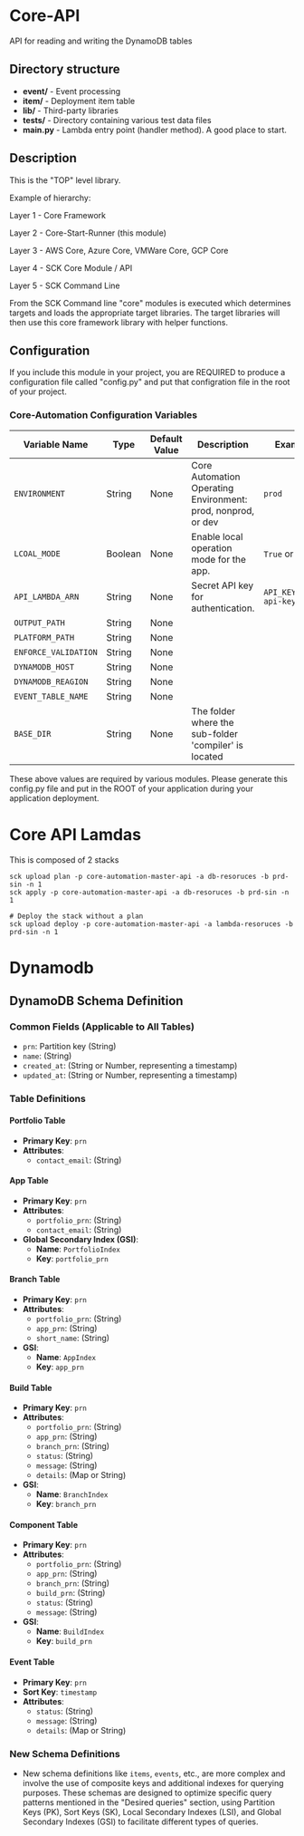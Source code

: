 # Core-API

API for reading and writing the DynamoDB tables

## Directory structure

* **event/** - Event processing
* **item/** - Deployment item table
* **lib/** - Third-party libraries
* **tests/** - Directory containing various test data files
* **main.py** - Lambda entry point (handler method). A good place to start.

## Description

This is the "TOP" level library.

Example of hierarchy:

Layer 1 - Core Framework

Layer 2 - Core-Start-Runner (this module)

Layer 3 - AWS Core, Azure Core, VMWare Core, GCP Core

Layer 4 - SCK Core Module / API

Layer 5 - SCK Command Line

From the SCK Command line "core" modules is executed which determines targets and loads
the appropriate target libraries.  The target libraries will then use this core
framework library with helper functions.


## Configuration

If you include this module in your project, you are REQUIRED to produce a configuration
file called "config.py" and put that configration file in the root of your project.

### Core-Automation Configuration Variables

| Variable Name        | Type    | Default Value | Description                                                  | Example                |
|----------------------|---------|---------------|--------------------------------------------------------------|------------------------|
| `ENVIRONMENT`        | String  | None          | Core Automation Operating Environment: prod, nonprod, or dev | `prod`                 |
| `LCOAL_MODE`         | Boolean | None          | Enable local operation mode for the app.                     | `True` or `False`      |
| `API_LAMBDA_ARN`     | String  | None          | Secret API key for authentication.                           | `API_KEY=your-api-key` |
| `OUTPUT_PATH`        | String  | None          |                                                              |                        |
| `PLATFORM_PATH`      | String  | None          |                                                              |                        |
| `ENFORCE_VALIDATION` | String  | None          |                                                              |                        |
| `DYNAMODB_HOST`      | String  | None          |                                                              |                        |
| `DYNAMODB_REAGION`   | String  | None          |                                                              |                        |
| `EVENT_TABLE_NAME`   | String  | None          |                                                              |                        |
| `BASE_DIR`           | String  | None          | The folder where the sub-folder 'compiler' is located        |                        |

These above values are required by various modules.  Please generate this config.py file and put in the ROOT of your application
during your application deployment.

# Core API Lamdas

This is composed of 2 stacks

```shell
sck upload plan -p core-automation-master-api -a db-resoruces -b prd-sin -n 1
sck apply -p core-automation-master-api -a db-resoruces -b prd-sin -n 1
```

```shell
# Deploy the stack without a plan
sck upload deploy -p core-automation-master-api -a lambda-resoruces -b prd-sin -n 1
```

# Dynamodb

## DynamoDB Schema Definition

### Common Fields (Applicable to All Tables)
- `prn`: Partition key (String)
- `name`: (String)
- `created_at`: (String or Number, representing a timestamp)
- `updated_at`: (String or Number, representing a timestamp)

### Table Definitions

#### Portfolio Table
- **Primary Key**: `prn`
- **Attributes**:
    - `contact_email`: (String)

#### App Table
- **Primary Key**: `prn`
- **Attributes**:
    - `portfolio_prn`: (String)
    - `contact_email`: (String)
- **Global Secondary Index (GSI)**:
    - **Name**: `PortfolioIndex`
    - **Key**: `portfolio_prn`

#### Branch Table
- **Primary Key**: `prn`
- **Attributes**:
    - `portfolio_prn`: (String)
    - `app_prn`: (String)
    - `short_name`: (String)
- **GSI**:
    - **Name**: `AppIndex`
    - **Key**: `app_prn`

#### Build Table
- **Primary Key**: `prn`
- **Attributes**:
    - `portfolio_prn`: (String)
    - `app_prn`: (String)
    - `branch_prn`: (String)
    - `status`: (String)
    - `message`: (String)
    - `details`: (Map or String)
- **GSI**:
    - **Name**: `BranchIndex`
    - **Key**: `branch_prn`

#### Component Table
- **Primary Key**: `prn`
- **Attributes**:
    - `portfolio_prn`: (String)
    - `app_prn`: (String)
    - `branch_prn`: (String)
    - `build_prn`: (String)
    - `status`: (String)
    - `message`: (String)
- **GSI**:
    - **Name**: `BuildIndex`
    - **Key**: `build_prn`

#### Event Table
- **Primary Key**: `prn`
- **Sort Key**: `timestamp`
- **Attributes**:
    - `status`: (String)
    - `message`: (String)
    - `details`: (Map or String)

### New Schema Definitions

- New schema definitions like `items`, `events`, etc., are more complex and involve the
use of composite keys and additional indexes for querying purposes. These schemas are designed
to optimize specific query patterns mentioned in the "Desired queries" section, using Partition
Keys (PK), Sort Keys (SK), Local Secondary Indexes (LSI), and Global Secondary Indexes (GSI) to
facilitate different types of queries.
